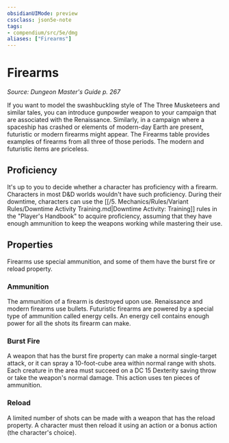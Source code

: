 ```yaml
---
obsidianUIMode: preview
cssclass: json5e-note
tags:
- compendium/src/5e/dmg
aliases: ["Firearms"]
---
```

# Firearms
*Source: Dungeon Master's Guide p. 267* 

If you want to model the swashbuckling style of The Three Musketeers and similar tales, you can introduce gunpowder weapon to your campaign that are associated with the Renaissance. Similarly, in a campaign where a spaceship has crashed or elements of modern-day Earth are present, futuristic or modern firearms might appear. The Firearms table provides examples of firearms from all three of those periods. The modern and futuristic items are priceless.

## Proficiency

It's up to you to decide whether a character has proficiency with a firearm. Characters in most D&D worlds wouldn't have such proficiency. During their downtime, characters can use the [[/5. Mechanics/Rules/Variant Rules/Downtime Activity Training.md|Downtime Activity: Training]] rules in the "Player's Handbook" to acquire proficiency, assuming that they have enough ammunition to keep the weapons working while mastering their use.

## Properties

Firearms use special ammunition, and some of them have the burst fire or reload property.

### Ammunition

The ammunition of a firearm is destroyed upon use. Renaissance and modern firearms use bullets. Futuristic firearms are powered by a special type of ammunition called energy cells. An energy cell contains enough power for all the shots its firearm can make.

### Burst Fire

A weapon that has the burst fire property can make a normal single-target attack, or it can spray a 10-foot-cube area within normal range with shots. Each creature in the area must succeed on a DC 15 Dexterity saving throw or take the weapon's normal damage. This action uses ten pieces of ammunition.

### Reload

A limited number of shots can be made with a weapon that has the reload property. A character must then reload it using an action or a bonus action (the character's choice).
